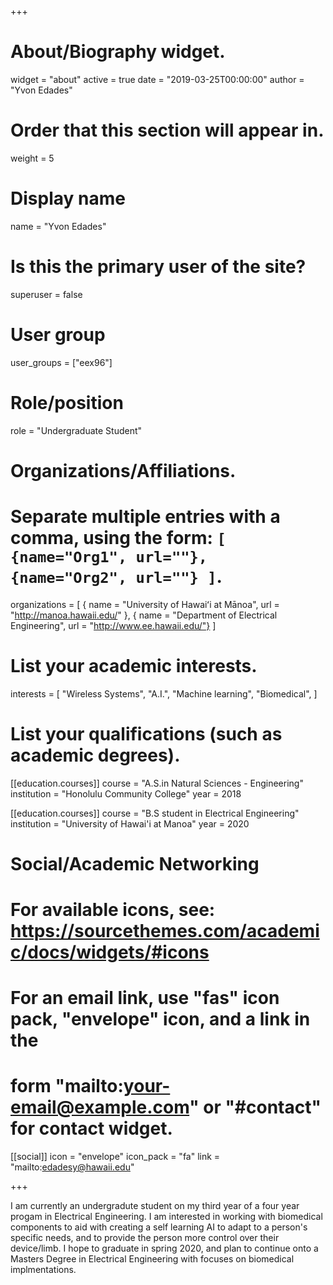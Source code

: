 ﻿+++
# About/Biography widget.
widget = "about"
active = true
date = "2019-03-25T00:00:00"
author = "Yvon Edades"

# Order that this section will appear in.
weight = 5

# Display name
name = "Yvon Edades"

# Is this the primary user of the site?
superuser = false

# User group
user_groups = ["eex96"]

# Role/position
role = "Undergraduate Student"

# Organizations/Affiliations.
# Separate multiple entries with a comma, using the form: `[ {name="Org1", url=""}, {name="Org2", url=""} ]`.

organizations = [ { name = "University of Hawaiʻi at Mānoa", url = "http://manoa.hawaii.edu/" }, { name = "Department of Electrical Engineering", url = "http://www.ee.hawaii.edu/"} ]

# List your academic interests.
interests = [
"Wireless Systems",
    "A.I.",
    "Machine learning",	"Biomedical", 
  ]

# List your qualifications (such as academic degrees).
[[education.courses]]
  course = "A.S.in Natural Sciences - Engineering"
  institution = "Honolulu Community College"
  year = 2018

[[education.courses]]
  course = "B.S student in Electrical Engineering"
  institution = "University of Hawai'i at Manoa"
  year = 2020



# Social/Academic Networking
# For available icons, see: https://sourcethemes.com/academic/docs/widgets/#icons
#   For an email link, use "fas" icon pack, "envelope" icon, and a link in the
#   form "mailto:your-email@example.com" or "#contact" for contact widget.

[[social]]
  icon = "envelope"
  icon_pack = "fa"
  link = "mailto:edadesy@hawaii.edu"

+++

I am currently an undergradute student on my third year of a four year progam in Electrical Engineering. I am interested in working with biomedical components to aid with creating a self learning AI to adapt to a person's specific needs, and to provide the person more control over their device/limb. I hope to graduate in spring 2020, and plan to continue onto a Masters Degree in Electrical Engineering with focuses on biomedical implmentations.
